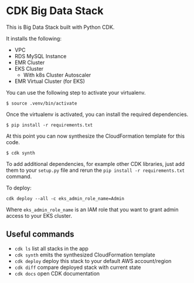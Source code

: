 
# CDK Big Data Stack

This is Big Data Stack built with Python CDK.

It installs the following:
- VPC
- RDS MySQL Instance
- EMR Cluster
- EKS Cluster
    - With k8s Cluster Autoscaler
- EMR Virtual Cluster (for EKS)

You can use the following step to activate your virtualenv.

```
$ source .venv/bin/activate
```

Once the virtualenv is activated, you can install the required dependencies.

```
$ pip install -r requirements.txt
```

At this point you can now synthesize the CloudFormation template for this code.

```
$ cdk synth
```

To add additional dependencies, for example other CDK libraries, just add
them to your `setup.py` file and rerun the `pip install -r requirements.txt`
command.

To deploy:

```shell
cdk deploy --all -c eks_admin_role_name=Admin   
```

Where `eks_admin_role_name` is an IAM role that you want to grant admin access to your EKS cluster.

## Useful commands

 * `cdk ls`          list all stacks in the app
 * `cdk synth`       emits the synthesized CloudFormation template
 * `cdk deploy`      deploy this stack to your default AWS account/region
 * `cdk diff`        compare deployed stack with current state
 * `cdk docs`        open CDK documentation

